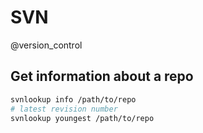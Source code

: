 # SVN

@version_control

Get information about a repo
----------------------------
```bash
svnlookup info /path/to/repo
# latest revision number
svnlookup youngest /path/to/repo
```
